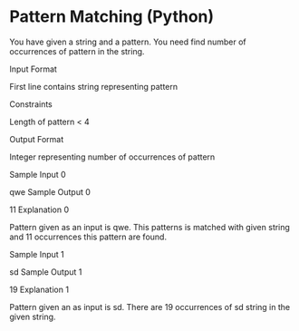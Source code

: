 # Pattern Matching (Python)

You have given a string and a pattern. You need find number of occurrences of pattern in the string.

Input Format

First line contains string representing pattern

Constraints

Length of pattern < 4

Output Format

Integer representing number of occurrences of pattern

Sample Input 0

qwe
Sample Output 0

11
Explanation 0

Pattern given as an input is qwe. This patterns is matched with given string and 11 occurrences this pattern are found.

Sample Input 1

sd
Sample Output 1

19
Explanation 1

Pattern given an as input is sd. There are 19 occurrences of sd string in the given string.
